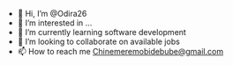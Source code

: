 - 👋 Hi, I’m @Odira26
- 👀 I’m interested in ...
- 🌱 I’m currently learning software development 
- 💞️ I’m looking to collaborate on available jobs
- 📫 How to reach me Chinemeremobidebube@gmail.com

<!---
Odira26/Odira26 is a ✨ special ✨ repository because its `README.md` (this file) appears on your GitHub profile.
You can click the Preview link to take a look at your changes.
--->
